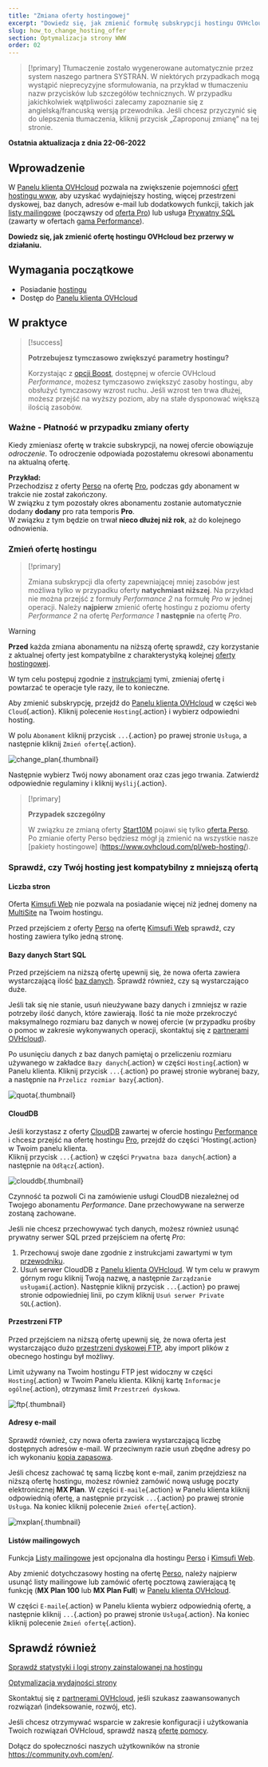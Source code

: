 ```yaml
---
title: "Zmiana oferty hostingowej"
excerpt: "Dowiedz się, jak zmienić formułę subskrypcji hostingu OVHcloud"
slug: how_to_change_hosting_offer
section: Optymalizacja strony WWW
order: 02
---
```


> [!primary]
> Tłumaczenie zostało wygenerowane automatycznie przez system naszego partnera SYSTRAN. W niektórych przypadkach mogą wystąpić nieprecyzyjne sformułowania, na przykład w tłumaczeniu nazw przycisków lub szczegółów technicznych. W przypadku jakichkolwiek wątpliwości zalecamy zapoznanie się z angielską/francuską wersją przewodnika. Jeśli chcesz przyczynić się do ulepszenia tłumaczenia, kliknij przycisk „Zaproponuj zmianę” na tej stronie.
>

**Ostatnia aktualizacja z dnia 22-06-2022**

## Wprowadzenie

W [Panelu klienta OVHcloud](https://www.ovh.com/auth/?action=gotomanager&from=https://www.ovh.pl/&ovhSubsidiary=pl) pozwala na zwiększenie pojemności [ofert hostingu www](https://www.ovhcloud.com/pl/web-hosting/), aby uzyskać wydajniejszy hosting, więcej przestrzeni dyskowej, baz danych, adresów e-mail lub dodatkowych funkcji, takich jak [listy mailingowe](https://docs.ovh.com/pl/emails/hosting_www_listy_mailingowe/) (począwszy od [oferta Pro](https://www.ovhcloud.com/pl/web-hosting/professional-offer/)) lub usługa [Prywatny SQL](https://www.ovhcloud.com/pl/web-hosting/options/private-sql/) (zawarty w ofertach [gama Performance](https://www.ovhcloud.com/pl/web-hosting/performance-offer/)).

**Dowiedz się, jak zmienić ofertę hostingu OVHcloud bez przerwy w działaniu.**

## Wymagania początkowe

- Posiadanie [hostingu](https://www.ovhcloud.com/pl/web-hosting/)
- Dostęp do [Panelu klienta OVHcloud](https://www.ovh.com/auth/?action=gotomanager&from=https://www.ovh.pl/&ovhSubsidiary=pl)

## W praktyce

> [!success]
> 
> **Potrzebujesz tymczasowo zwiększyć parametry hostingu?**
>
> Korzystając z [opcji Boost](https://www.ovhcloud.com/pl/web-hosting/options/boost/), dostępnej w ofercie OVHcloud *Performance*, możesz tymczasowo zwiększyć zasoby hostingu, aby obsłużyć tymczasowy wzrost ruchu. Jeśli wzrost ten trwa dłużej, możesz przejść na wyższy poziom, aby na stałe dysponować większą ilością zasobów.
>

### Ważne - Płatność w przypadku zmiany oferty

Kiedy zmieniasz ofertę w trakcie subskrypcji, na nowej ofercie obowiązuje *odroczenie*. To odroczenie odpowiada pozostałemu okresowi abonamentu na aktualną ofertę.

**Przykład:**<br>
Przechodzisz z oferty [Perso](https://www.ovhcloud.com/pl/web-hosting/personal-offer/) na ofertę [Pro](https://www.ovhcloud.com/pl/web-hosting/professional-offer/), podczas gdy abonament w trakcie nie został zakończony.<br>
W związku z tym pozostały okres abonamentu zostanie automatycznie dodany **dodany** pro rata temporis **Pro**.<br>
W związku z tym będzie on trwał **nieco dłużej niż rok**, aż do kolejnego odnowienia.

### Zmień ofertę hostingu <a name="modify"></a>

> [!primary]
>
> Zmiana subskrypcji dla oferty zapewniającej mniej zasobów jest możliwa tylko w przypadku oferty **natychmiast niższej**. 
> Na przykład nie można przejść z formuły *Performance 2* na formułę *Pro* w jednej operacji.
> Należy **najpierw** zmienić ofertę hostingu z poziomu oferty *Performance 2* na ofertę *Performance 1* **następnie** na ofertę *Pro*.
>

> [!warning]
>
> **Przed** każda zmiana abonamentu na niższą ofertę sprawdź, czy korzystanie z aktualnej oferty jest kompatybilne z charakterystyką kolejnej [oferty hostingowej](https://www.ovhcloud.com/pl/web-hosting/).
>
> W tym celu postępuj zgodnie z [instrukcjami](#checks) tymi, zmieniaj ofertę i powtarzać te operacje tyle razy, ile to konieczne.
>

Aby zmienić subskrypcję, przejdź do [Panelu klienta OVHcloud](https://www.ovh.com/auth/?action=gotomanager&from=https://www.ovh.pl/&ovhSubsidiary=pl) w części `Web Cloud`{.action}. Kliknij polecenie `Hosting`{.action} i wybierz odpowiedni hosting.

W polu `Abonament` kliknij przycisk `...`{.action} po prawej stronie `Usługa`, a następnie kliknij `Zmień ofertę`{.action}.

![change_plan](images/change_plan.png){.thumbnail}

Następnie wybierz Twój nowy abonament oraz czas jego trwania. Zatwierdź odpowiednie regulaminy i kliknij `Wyślij`{.action}.

> [!primary]
>
> **Przypadek szczególny**
>
> W związku ze zmianą oferty [Start10M](https://docs.ovh.com/pl/hosting/wlaczanie_start10m/) pojawi się tylko [oferta Perso](https://www.ovhcloud.com/pl/web-hosting/personal-offer/). Po zmianie oferty Perso będziesz mógł ją zmienić na wszystkie nasze [pakiety hostingowe] (https://www.ovhcloud.com/pl/web-hosting/).

### Sprawdź, czy Twój hosting jest kompatybilny z mniejszą ofertą <a name="checks"></a>

#### Liczba stron

Oferta [Kimsufi Web](https://www.ovhcloud.com/pl/web-hosting/old-web-hosting-offers/) nie pozwala na posiadanie więcej niż jednej domeny na [MultiSite](https://docs.ovh.com/pl/hosting/konfiguracja-multisite-na-hostingu/) na Twoim hostingu.

Przed przejściem z oferty [Perso](https://www.ovhcloud.com/pl/web-hosting/personal-offer/) na ofertę [Kimsufi Web](https://www.ovhcloud.com/pl/web-hosting/old-web-hosting-offers/) sprawdź, czy hosting zawiera tylko jedną stronę.

#### Bazy danych Start SQL

Przed przejściem na niższą ofertę upewnij się, że nowa oferta zawiera wystarczającą ilość [baz danych](https://www.ovhcloud.com/pl/web-hosting/options/start-sql/). Sprawdź również, czy są wystarczająco duże.

Jeśli tak się nie stanie, usuń nieużywane bazy danych i zmniejsz w razie potrzeby ilość danych, które zawierają. Ilość ta nie może przekroczyć maksymalnego rozmiaru baz danych w nowej ofercie (w przypadku prośby o pomoc w zakresie wykonywanych operacji, skontaktuj się z [partnerami OVHcloud](https://partner.ovhcloud.com/pl/)).

Po usunięciu danych z baz danych pamiętaj o przeliczeniu rozmiaru używanego w zakładce `Bazy danych`{.action} w części `Hosting`{.action} w Panelu klienta. Kliknij przycisk `...`{.action} po prawej stronie wybranej bazy, a następnie na `Przelicz rozmiar bazy`{.action}.

![quota](images/quota.png){.thumbnail}

#### CloudDB

Jeśli korzystasz z oferty [CloudDB](https://docs.ovh.com/pl/hosting/pierwsze-kroki-z-clouddb/#wlaczenie-prywatnego-clouddb-zawartego-w-ofercie-hostingu) zawartej w ofercie hostingu [Performance](https://www.ovhcloud.com/pl/web-hosting/performance-offer/) i chcesz przejść na ofertę hostingu [Pro](https://www.ovhcloud.com/pl/web-hosting/professional-offer/), przejdź do części 'Hosting{.action} w Twoim panelu klienta.<br>
Kliknij przycisk `...`{.action} w części `Prywatna baza danych`{.action} a następnie na `Odłącz`{.action}.

![clouddb](images/clouddb.png){.thumbnail}

Czynność ta pozwoli Ci na zamówienie usługi CloudDB niezależnej od Twojego abonamentu *Performance*. Dane przechowywane na serwerze zostaną zachowane.

Jeśli nie chcesz przechowywać tych danych, możesz również usunąć prywatny serwer SQL przed przejściem na ofertę *Pro*: 

1. Przechowuj swoje dane zgodnie z instrukcjami zawartymi w tym [przewodniku](https://docs.ovh.com/pl/hosting/kopia-zapasowa-eksportowa-bazy-danych/).<br>
2. Usuń serwer CloudDB z [Panelu klienta OVHcloud](https://www.ovh.com/auth/?action=gotomanager&from=https://www.ovh.pl/&ovhSubsidiary=pl). W tym celu w prawym górnym rogu kliknij Twoją nazwę, a następnie `Zarządzanie usługami`{.action}. Następnie kliknij przycisk `...`{.action} po prawej stronie odpowiedniej linii, po czym kliknij `Usuń serwer Private SQL`{.action}.

#### Przestrzeni FTP

Przed przejściem na niższą ofertę upewnij się, że nowa oferta jest wystarczająco dużo [przestrzeni dyskowej FTP](https://docs.ovh.com/pl/hosting/logowanie-przestrzen-dyskowa-ftp-hosting-web/), aby import plików z obecnego hostingu był możliwy.

Limit używany na Twoim hostingu FTP jest widoczny w części `Hosting`{.action} w Twoim Panelu klienta. Kliknij kartę `Informacje ogólne`{.action}, otrzymasz limit `Przestrzeń dyskowa`.

![ftp](images/ftp.png){.thumbnail}

#### Adresy e-mail

Sprawdź również, czy nowa oferta zawiera wystarczającą liczbę dostępnych adresów e-mail. W przeciwnym razie usuń zbędne adresy po ich wykonaniu [kopia zapasowa](https://docs.ovh.com/pl/emails/przenoszenie-kont-e-mail/).

Jeśli chcesz zachować tę samą liczbę kont e-mail, zanim przejdziesz na niższą ofertę hostingu, możesz również zamówić nową usługę poczty elektronicznej **MX Plan**. W części `E-maile`{.action} w Panelu klienta kliknij odpowiednią ofertę, a następnie przycisk `...`{.action} po prawej stronie `Usługa`. Na koniec kliknij polecenie `Zmień ofertę`{.action}.

![mxplan](images/mxplan.png){.thumbnail}

#### Listów mailingowych

Funkcja [Listy mailingowe](https://docs.ovh.com/pl/emails/hosting_www_listy_mailingowe/) jest opcjonalna dla hostingu [Perso](https://www.ovhcloud.com/pl/web-hosting/personal-offer/) i [Kimsufi Web](https://www.ovhcloud.com/pl/web-hosting/old-web-hosting-offers/).

Aby zmienić dotychczasowy hosting na ofertę [Perso](https://www.ovhcloud.com/pl/web-hosting/personal-offer/), należy najpierw usunąć listy mailingowe lub zamówić ofertę pocztową zawierającą tę funkcję (**MX Plan 100** lub **MX Plan Full**) w [Panelu klienta OVHcloud](https://www.ovh.com/auth/?action=gotomanager&from=https://www.ovh.pl/&ovhSubsidiary=pl).

W części `E-maile`{.action} w Panelu klienta wybierz odpowiednią ofertę, a następnie kliknij `...`{.action} po prawej stronie `Usługa`{.action}. Na koniec kliknij polecenie `Zmień ofertę`{.action}.

## Sprawdź również <a name="gofurther"></a>

[Sprawdź statystyki i logi strony zainstalowanej na hostingu](https://docs.ovh.com/pl/hosting/hosting_statystyki_i_logi_strony/)

[Optymalizacja wydajności strony](https://docs.ovh.com/pl/hosting/hosting_www_przewodnik_dotyczacy_optymalizacji_wydajnosci_strony/)

Skontaktuj się z [partnerami OVHcloud](https://partner.ovhcloud.com/pl/), jeśli szukasz zaawansowanych rozwiązań (indeksowanie, rozwój, etc).

Jeśli chcesz otrzymywać wsparcie w zakresie konfiguracji i użytkowania Twoich rozwiązań OVHcloud, sprawdź naszą [ofertę pomocy](https://www.ovhcloud.com/pl/support-levels/).

Dołącz do społeczności naszych użytkowników na stronie <https://community.ovh.com/en/>.
